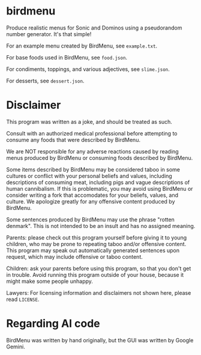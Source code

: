 # birdmenu
Produce realistic menus for Sonic and Dominos using a pseudorandom number generator.
It's that simple!

For an example menu created by BirdMenu, see `example.txt`.

For base foods used in BirdMenu, see `food.json`.

For condiments, toppings, and various adjectives, see `slime.json`.

For desserts, see `dessert.json`.

# Disclaimer
This program was written as a joke, and should be treated as such.

Consult with an authorized medical professional before attempting to consume any foods that were described by BirdMenu.

We are NOT responsible for any adverse reactions caused by reading menus produced by BirdMenu or consuming foods described by BirdMenu.

Some items described by BirdMenu may be considered taboo in some cultures or conflict with your personal beliefs and values, including descriptions of consuming meat, including pigs and vague descriptions of human cannibalism. If this is problematic, you may avoid using BirdMenu or consider writing a fork that accomodates for your beliefs, values, and culture. We apologize greatly for any offensive content produced by BirdMenu.

Some sentences produced by BirdMenu may use the phrase "rotten denmark". This is not intended to be an insult and has no assigned meaning.

Parents: please check out this program yourself before giving it to young children, who may be prone to repeating taboo and/or offensive content. This program may speak out automatically generated sentences upon request, which may include offensive or taboo content.

Children: ask your parents before using this program, so that you don't get in trouble. Avoid running this program outside of your house, because it might make some people unhappy.

Lawyers: For licensing information and disclaimers not shown here, please read `LICENSE`.

# Regarding AI code
BirdMenu was written by hand originally, but the GUI was written by Google Gemini.

